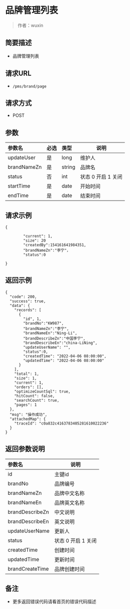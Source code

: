 # 品牌管理列表

> 作者：wuxin

## 简要描述

- 品牌管理列表

## 请求URL
- ` /pms/brand/page `
  
## 请求方式
- POST 

## 参数

|参数名|必选|类型|说明|
|:----    |:---|:----- |-----   |
|updateUser |是  |long |维护人   |
|brandNameZn |是  |string | 品牌名    |
|status     |否  |int | 状态 0 开启  1 关闭    |
|startTime |是  |date |开始时间|
|endTime |是  |date |结束时间|

## 请求示例 

``` 
{

        "current": 1,
        "size": 20
		"createdBy":154161641984351,
		"brandNameZn":"李宁"，
		"status":0
   
}
```

## 返回示例 

``` 
{
  "code": 200,
  "success": true,
  "data": {
    "records": [
      {
	  	"id", 1,
        "brandNo":"KW987",
        "brandNameZn":"李宁",
		"brandNameEn":"Ning-Li",
        "brandDescribeZn":"中国李宁",
		"brandDescribeEn":"china-LiNing",
        "updateUserName": "",
        "status":0,
        "createdTime": "2022-04-06 08:00:00",
        "updatedTime": "2022-04-06 08:00:00"
      }
    ],
    "total": 1,
    "size": 1,
    "current": 1,
    "orders": [],
    "optimizeCountSql": true,
    "hitCount": false,
    "searchCount": true,
    "pages": 1
  },
  "msg": "操作成功",
  "attachedMap": {
    "traceId": "c0a832c4163783405281610022236"
  }
}
```

## 返回参数说明 

|参数名|说明|
|:-----  |-----                           |
|id |主键id |
|brandNo |品牌编号 |
|brandNameZn |品牌中文名称  |
|brandNameEn |品牌英文名称  |
|brandDescribeZn |中文说明  |
|brandDescribeEn |英文说明  |
|updateUserName |更新人  |
|status |状态 0 开启  1 关闭  |
|createdTime |创建时间  |
|updatedTime |更新时间  |
|brandCreateTime |品牌创建时间  |

## 备注 

- 更多返回错误代码请看首页的错误代码描述